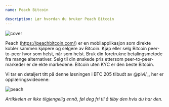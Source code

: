 ```yaml
---
name: Peach Bitcoin

description: Lær hvordan du bruker Peach Bitcoin
---
```


![cover](assets/cover.webp)

Peach (https://peachbitcoin.com/) er en mobilapplikasjon som direkte kobler sammen kjøpere og selgere av Bitcoin. Kjøp eller selg Bitcoin peer-to-peer hvor som helst, når som helst. Bruk din foretrukne betalingsmetode fra mange alternativer. Selg til din ønskede pris ettersom peer-to-peer-markeder er de ekte markedene. Bitcoin uten KYC er den beste Bitcoin.

Vi tar en detaljert titt på denne løsningen i BTC 205 tilbudt av @pivi/\_, her er opplæringsvideoene:

![peach](https://youtu.be/ziwhv9KqVkM)

_Artikkelen er ikke tilgjengelig ennå, føl deg fri til å tilby den hvis du har den._